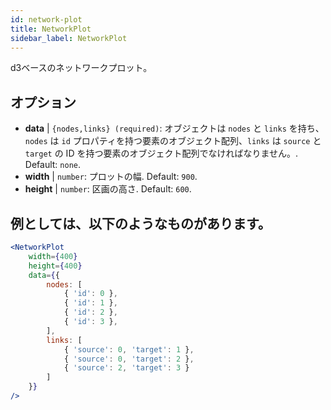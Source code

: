 ```yaml
---
id: network-plot
title: NetworkPlot
sidebar_label: NetworkPlot
---
```


d3ベースのネットワークプロット。

## オプション

* __data__ | `{nodes,links} (required)`: オブジェクトは `nodes` と `links` を持ち、`nodes` は `id` プロパティを持つ要素のオブジェクト配列、`links` は `source` と `target` の ID を持つ要素のオブジェクト配列でなければなりません。. Default: `none`.
* __width__ | `number`: プロットの幅. Default: `900`.
* __height__ | `number`: 区画の高さ. Default: `600`.


## 例としては、以下のようなものがあります。

```jsx live
<NetworkPlot
    width={400}
    height={400}
    data={{
        nodes: [
            { 'id': 0 },
            { 'id': 1 },
            { 'id': 2 },
            { 'id': 3 },
        ],
        links: [
            { 'source': 0, 'target': 1 },
            { 'source': 0, 'target': 2 },
            { 'source': 2, 'target': 3 }
        ]
    }}
/>
``` 

